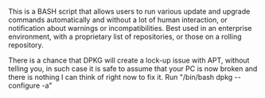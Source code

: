 This is a BASH script that allows users to run various update and upgrade commands automatically and 
without a lot of human interaction, or notification about warnings or incompatibilities. 
Best used in an enterprise environment, with a proprietary list of repositories, or those on a rolling repository.

There is a chance that DPKG will create a lock-up issue with APT, without telling you, in such case it is safe to assume that your PC is now broken and there is nothing I can think of right now to fix it. 
Run "/bin/bash dpkg --configure -a"
